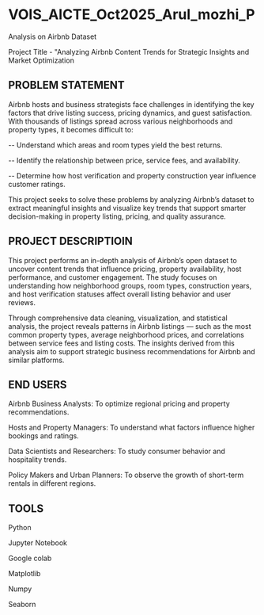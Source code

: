 # VOIS_AICTE_Oct2025_Arul_mozhi_P
Analysis on Airbnb Dataset

Project Title -  "Analyzing Airbnb Content Trends for Strategic Insights and Market Optimization

## PROBLEM STATEMENT
Airbnb hosts and business strategists face challenges in identifying the key factors that drive listing success, pricing dynamics, and guest satisfaction. With thousands of listings spread across various neighborhoods and property types, it becomes difficult to:

  -- Understand which areas and room types yield the best returns.
  
  -- Identify the relationship between price, service fees, and availability.
  
  -- Determine how host verification and property construction year influence customer ratings.
  
This project seeks to solve these problems by analyzing Airbnb’s dataset to extract meaningful insights and visualize key trends that support smarter decision-making in property listing, pricing, and quality assurance.

## PROJECT DESCRIPTIOIN
This project performs an in-depth analysis of Airbnb’s open dataset to uncover content trends that influence pricing, property availability, host performance, and customer engagement. The study focuses on understanding how neighborhood groups, room types, construction years, and host verification statuses affect overall listing behavior and user reviews.

Through comprehensive data cleaning, visualization, and statistical analysis, the project reveals patterns in Airbnb listings — such as the most common property types, average neighborhood prices, and correlations between service fees and listing costs. The insights derived from this analysis aim to support strategic business recommendations for Airbnb and similar platforms.

## END USERS

Airbnb Business Analysts: To optimize regional pricing and property recommendations.

Hosts and Property Managers: To understand what factors influence higher bookings and ratings.

Data Scientists and Researchers: To study consumer behavior and hospitality trends.

Policy Makers and Urban Planners: To observe the growth of short-term rentals in different regions.

## TOOLS
Python

Jupyter Notebook

Google colab

Matplotlib

Numpy

Seaborn


